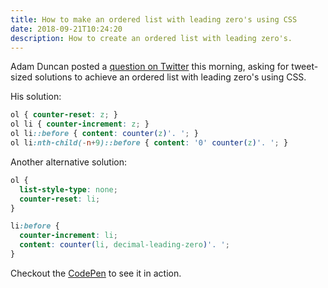 ```yaml
---
title: How to make an ordered list with leading zero's using CSS
date: 2018-09-21T10:24:20
description: How to create an ordered list with leading zero's.
---
```

Adam Duncan posted a [question on Twitter](https://twitter.com/duncanadam/status/1043104880049774593) this morning, asking for tweet-sized solutions to achieve an ordered list with leading zero's using CSS.

His solution:

```css
ol { counter-reset: z; }
ol li { counter-increment: z; }
ol li::before { content: counter(z)'. '; }
ol li:nth-child(-n+9)::before { content: '0' counter(z)'. '; }
```

Another alternative solution:

```css
ol {
  list-style-type: none;
  counter-reset: li;
}

li:before {
  counter-increment: li;
  content: counter(li, decimal-leading-zero)'. ';
}
```

Checkout the [CodePen](https://codepen.io/alexcarpenter/pen/XPGZxx) to see it in action.
